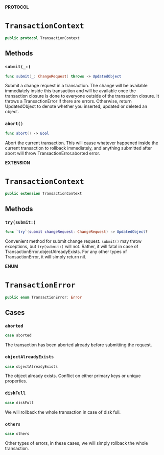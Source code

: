 **PROTOCOL**

# `TransactionContext`

```swift
public protocol TransactionContext
```

## Methods
### `submit(_:)`

```swift
func submit(_: ChangeRequest) throws -> UpdatedObject
```

Submit a change request in a transaction. The change will be available immediately inside this
transaction and will be available once the transaction closure is done to everyone outside of
the transaction closure. It throws a TransactionError if there are errors. Otherwise, return
UpdatedObject to denote whether you inserted, updated or deleted an object.

### `abort()`

```swift
func abort() -> Bool
```

Abort the current transaction. This will cause whatever happened inside the current transaction
to rollback immediately, and anything submitted after abort will throw TransactionError.aborted
error.

**EXTENSION**

# `TransactionContext`
```swift
public extension TransactionContext
```

## Methods
### `try(submit:)`

```swift
func `try`(submit changeRequest: ChangeRequest) -> UpdatedObject?
```

Convenient method for submit change request. `submit()` may throw exceptions, but `try(submit:)` will
not. Rather, it will fatal in case of TransactionError.objectAlreadyExists. For any other types of
TransactionError, it will simply return nil.

**ENUM**

# `TransactionError`

```swift
public enum TransactionError: Error
```

## Cases
### `aborted`

```swift
case aborted
```

The transaction has been aborted already before submitting the request.

### `objectAlreadyExists`

```swift
case objectAlreadyExists
```

The object already exists. Conflict on either primary keys or unique properties.

### `diskFull`

```swift
case diskFull
```

We will rollback the whole transaction in case of disk full.

### `others`

```swift
case others
```

Other types of errors, in these cases, we will simply rollback the whole transaction.
